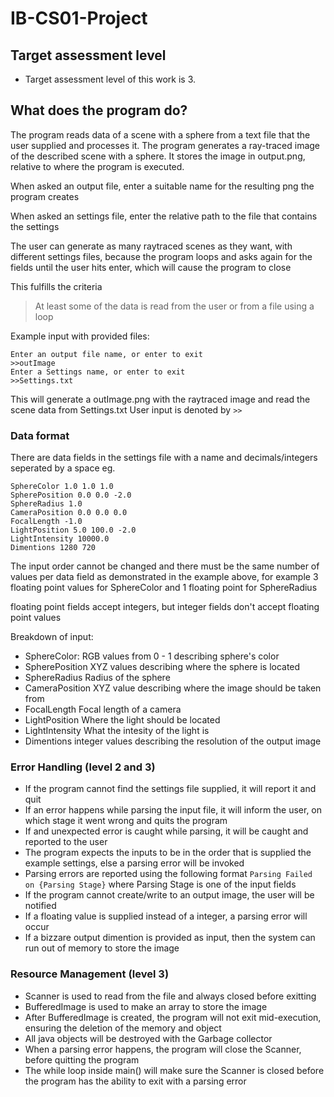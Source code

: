 # IB-CS01-Project


## Target assessment level

* Target assessment level of this work is 3.


## What does the program do?

The program reads data of a scene with a sphere from a text file that the user supplied and processes it.
The program generates a ray-traced image of the described scene with a sphere. It stores the image in output.png, relative to where the program is executed.

When asked an output file, enter a suitable name for the resulting png the program creates

When asked an settings file, enter the relative path to the file that contains the settings

The user can generate as many raytraced scenes as they want, with different settings files, because the program loops and asks again for the fields until the user hits enter, which will cause the program to close

This fulfills the criteria
>At least some of the data is read from the user or from a file using a loop

Example input with provided files:

    Enter an output file name, or enter to exit
    >>outImage
    Enter a Settings name, or enter to exit
    >>Settings.txt

This will generate a outImage.png with the raytraced image 
and read the scene data from Settings.txt
User input is denoted by `>>` 


### Data format

There are data fields in the settings file with a name and decimals/integers seperated by a space eg.

    SphereColor 1.0 1.0 1.0
    SpherePosition 0.0 0.0 -2.0
    SphereRadius 1.0
    CameraPosition 0.0 0.0 0.0
    FocalLength -1.0
    LightPosition 5.0 100.0 -2.0
    LightIntensity 10000.0
    Dimentions 1280 720

The input order cannot be changed and there must be the same number of values per data field as demonstrated in the example above, for example 3 floating point values for SphereColor and 1 floating point for SphereRadius

floating point fields accept integers, but integer fields don't accept floating point values

Breakdown of input:
*    SphereColor: RGB values from 0 - 1 describing sphere's color
*    SpherePosition XYZ values describing where the sphere is located
*    SphereRadius Radius of the sphere
*    CameraPosition XYZ value describing where the image should be taken from
*    FocalLength Focal length of a camera
*    LightPosition Where the light should be located
*    LightIntensity What the intesity of the light is
*    Dimentions integer values describing the resolution of the output image


### Error Handling (level 2 and 3)
*   If the program cannot find the settings file supplied, it will report it and quit
*   If an error happens while parsing the input file, it will inform the user, on which stage it went wrong and quits the program 
*   If and unexpected error is caught while parsing, it will be caught and reported to the user
*   The program expects the inputs to be in the order that is supplied the example settings, else a parsing error will be invoked
*   Parsing errors are reported using the following format `Parsing Failed on {Parsing Stage}` where Parsing Stage is one of the input fields
*   If the program cannot create/write to an output image, the user will be notified
*   If a floating value is supplied instead of a integer, a parsing error will occur
*   If a bizzare output dimention is provided as input, then the system can run out of memory to store the image

### Resource Management (level 3)
*   Scanner is used to read from the file and always closed before exitting
*   BufferedImage is used to make an array to store the image
*   After BufferedImage is created, the program will not exit mid-execution, ensuring the deletion of the memory and object
*   All java objects will be destroyed with the Garbage collector
*   When a parsing error happens, the program will close the Scanner, before quitting the program
*   The while loop inside main() will make sure the Scanner is closed before the program has the ability to exit with a parsing error

###


